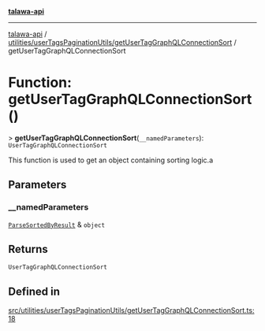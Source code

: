 [**talawa-api**](../../../../README.md)

***

[talawa-api](../../../../modules.md) / [utilities/userTagsPaginationUtils/getUserTagGraphQLConnectionSort](../README.md) / getUserTagGraphQLConnectionSort

# Function: getUserTagGraphQLConnectionSort()

\> **getUserTagGraphQLConnectionSort**(`__namedParameters`): `UserTagGraphQLConnectionSort`

This function is used to get an object containing sorting logic.a

## Parameters

### \_\_namedParameters

[`ParseSortedByResult`](../../parseUserTagSortedBy/type-aliases/ParseSortedByResult.md) & `object`

## Returns

`UserTagGraphQLConnectionSort`

## Defined in

[src/utilities/userTagsPaginationUtils/getUserTagGraphQLConnectionSort.ts:18](https://github.com/PalisadoesFoundation/talawa-api/blob/832d310bae30bd8cb45fb1b44f62dd776dccc52f/src/utilities/userTagsPaginationUtils/getUserTagGraphQLConnectionSort.ts#L18)
